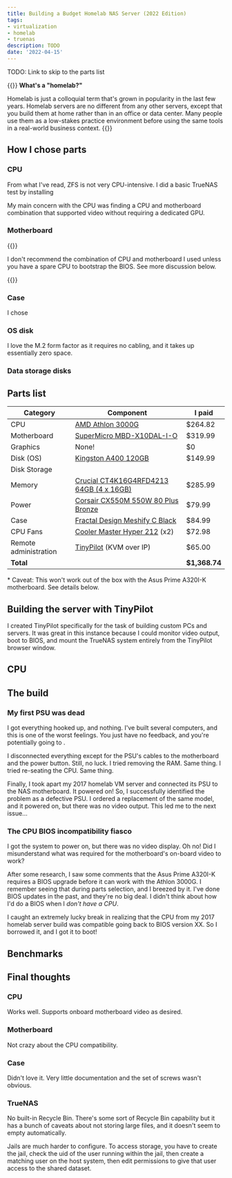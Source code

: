 ```yaml
---
title: Building a Budget Homelab NAS Server (2022 Edition)
tags:
- virtualization
- homelab
- truenas
description: TODO
date: '2022-04-15'
---
```


TODO: Link to skip to the parts list

{{<notice type="info">}}
**What's a "homelab?"**

Homelab is just a colloquial term that's grown in popularity in the last few years. Homelab servers are no different from any other servers, except that you build them at home rather than in an office or data center. Many people use them as a low-stakes practice environment before using the same tools in a real-world business context.
{{</notice>}}

## How I chose parts

### CPU

From what I've read, ZFS is not very CPU-intensive. I did a basic TrueNAS test by installing

My main concern with the CPU was finding a CPU and motherboard combination that supported video without requiring a dedicated GPU.

### Motherboard

{{<notice type="danger">}}

I don't recommend the combination of CPU and motherboard I used unless you have a spare CPU to bootstrap the BIOS. See more discussion below.

{{</notice>}}

### Case

I chose

### OS disk

I love the M.2 form factor as it requires no cabling, and it takes up essentially zero space.

### Data storage disks

## Parts list

| Category    | Component                               | I paid        |
|-------------|-----------------------------------------|---------------|
| CPU         | [AMD Athlon 3000G](https://www.newegg.com/amd-athlon-3000g/p/274-000M-001B8)        | $264.82       |
| Motherboard | [SuperMicro MBD-X10DAL-I-O](https://www.newegg.com/supermicro-mbd-x10dal-i-o-intel-xeon-processor-e5-2600-v4-v3-family/p/N82E16813182967)               | $319.99       |
| Graphics         | None! | $0 |
| Disk (OS)        | [Kingston A400 120GB](https://www.newegg.com/kingston-a400-120gb/p/N82E16820242474?Item=9SIASRACS09297)                   | $149.99       |
| Disk Storage
| Memory      | [Crucial CT4K16G4RFD4213 64GB (4 x 16GB)](https://www.newegg.com/crucial-64gb-288-pin-ddr4-sdram/p/N82E16820148843?Item=9SIAHZUB514397) | $285.99       |
| Power       | [Corsair CX550M 550W 80 Plus Bronze](https://www.newegg.com/corsair-cx-series-cx550m-550w/p/N82E16817139147?Item=N82E16817139147)      | $79.99        |
| Case        | [Fractal Design Meshify C Black](https://www.newegg.com/black-fractal-design-meshify-c-atx-mid-tower/p/N82E16811352085?Item=N82E16811352085)          | $84.99        |
| CPU Fans    | [Cooler Master Hyper 212](https://www.newegg.com/cooler-master-hyper-212-black-edition-rr-212s-20pk-r1/p/N82E16835103278?Item=N82E16835103278) (x2)            | $72.98        |
| Remote administration | [TinyPilot](https://tinypilotkvm.com/?ref=mtlynch.io) (KVM over IP) | $65.00 |
| **Total**   |                                         | **$1,368.74** |

\* Caveat: This won't work out of the box with the Asus Prime A320I-K motherboard. See details below.

## Building the server with TinyPilot

I created TinyPilot specifically for the task of building custom PCs and servers. It was great in this instance because I could monitor video output, boot to BIOS, and mount the TrueNAS system entirely from the TinyPilot browser window.

## CPU

## The build

### My first PSU was dead

I got everything hooked up, and nothing. I've built several computers, and this is one of the worst feelings. You just have no feedback, and you're potentially going to .

I disconnected everything except for the PSU's cables to the motherboard and the power button. Still, no luck. I tried removing the RAM. Same thing. I tried re-seating the CPU. Same thing.

Finally, I took apart my 2017 homelab VM server and connected its PSU to the NAS motherboard. It powered on! So, I successfully identified the problem as a defective PSU. I ordered a replacement of the same model, and it powered on, but there was no video output. This led me to the next issue...

### The CPU BIOS incompatibility fiasco

I got the system to power on, but there was no video display. Oh no! Did I misunderstand what was required for the motherboard's on-board video to work?

After some research, I saw some comments that the Asus Prime A320I-K requires a BIOS upgrade before it can work with the Athlon 3000G. I remember seeing that during parts selection, and I breezed by it. I've done BIOS updates in the past, and they're no big deal. I didn't think about how I'd do a BIOS when I *don't have a CPU*.

I caught an extremely lucky break in realizing that the CPU from my 2017 homelab server build was compatible going back to BIOS version XX. So I borrowed it, and I got it to boot!

## Benchmarks

## Final thoughts

### CPU

Works well. Supports onboard motherboard video as desired.

### Motherboard

Not crazy about the CPU compatibility.

### Case

Didn't love it. Very little documentation and the set of screws wasn't obvious.

### TrueNAS

No built-in Recycle Bin. There's some sort of Recycle Bin capability but it has a bunch of caveats about not storing large files, and it doesn't seem to empty automatically.

Jails are much harder to configure. To access storage, you have to create the jail, check the uid of the user running within the jail, then create a matching user on the host system, then edit permissions to give that user access to the shared dataset.
